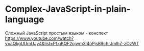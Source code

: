 # Complex-JavaScript-in-plain-language
Сложный JavaScript простым языком - конспект
https://www.youtube.com/watch?v=aQkgUUmUJy4&list=PLqKQF2ojwm3l4oPjsB9chrJmlhZ-zOzWT
